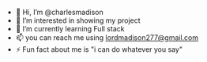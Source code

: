 - 👋 Hi, I’m @charlesmadison
- 👀 I’m interested in showing my project 
- 🌱 I’m currently learning Full stack
- 📫 you can reach me using lordmadison277@gmail.com
- ⚡ Fun fact about me is "i can do whatever you say"

<!---
lordmadison/lordmadison is a ✨ special ✨ repository because its `README.md` (this file) appears on your GitHub profile.
You can click the Preview link to take a look at your changes.
--->
